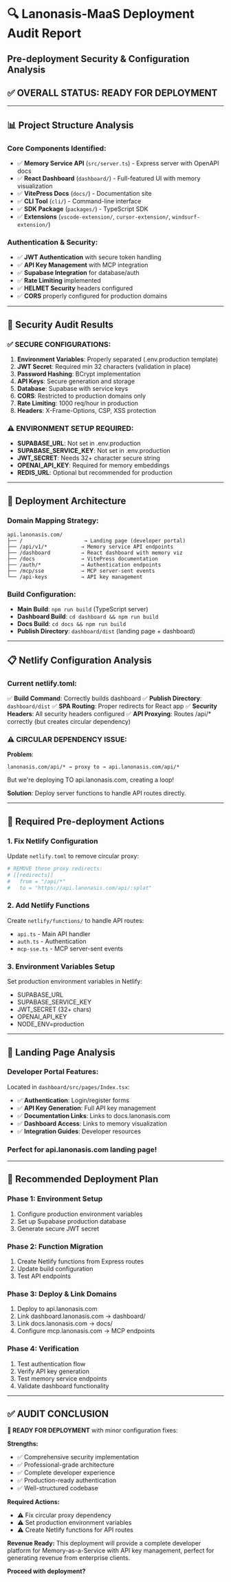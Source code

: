 # 🔍 Lanonasis-MaaS Deployment Audit Report
## Pre-deployment Security & Configuration Analysis

## ✅ **OVERALL STATUS: READY FOR DEPLOYMENT**

---

## 📊 **Project Structure Analysis**

### **Core Components Identified:**
- ✅ **Memory Service API** (`src/server.ts`) - Express server with OpenAPI docs
- ✅ **React Dashboard** (`dashboard/`) - Full-featured UI with memory visualization  
- ✅ **VitePress Docs** (`docs/`) - Documentation site
- ✅ **CLI Tool** (`cli/`) - Command-line interface
- ✅ **SDK Package** (`packages/`) - TypeScript SDK
- ✅ **Extensions** (`vscode-extension/`, `cursor-extension/`, `windsurf-extension/`)

### **Authentication & Security:**
- ✅ **JWT Authentication** with secure token handling
- ✅ **API Key Management** with MCP integration
- ✅ **Supabase Integration** for database/auth
- ✅ **Rate Limiting** implemented
- ✅ **HELMET Security** headers configured
- ✅ **CORS** properly configured for production domains

---

## 🔐 **Security Audit Results**

### **✅ SECURE CONFIGURATIONS:**
1. **Environment Variables**: Properly separated (.env.production template)
2. **JWT Secret**: Required min 32 characters (validation in place)
3. **Password Hashing**: BCrypt implementation
4. **API Keys**: Secure generation and storage
5. **Database**: Supabase with service keys
6. **CORS**: Restricted to production domains only
7. **Rate Limiting**: 1000 req/hour in production
8. **Headers**: X-Frame-Options, CSP, XSS protection

### **⚠️ ENVIRONMENT SETUP REQUIRED:**
- **SUPABASE_URL**: Not set in .env.production
- **SUPABASE_SERVICE_KEY**: Not set in .env.production
- **JWT_SECRET**: Needs 32+ character secure string
- **OPENAI_API_KEY**: Required for memory embeddings
- **REDIS_URL**: Optional but recommended for production

---

## 🚀 **Deployment Architecture**

### **Domain Mapping Strategy:**
```
api.lanonasis.com/
├── /                    → Landing page (developer portal)
├── /api/v1/*           → Memory service API endpoints
├── /dashboard          → React dashboard with memory viz
├── /docs               → VitePress documentation
├── /auth/*             → Authentication endpoints
├── /mcp/sse            → MCP server-sent events
└── /api-keys           → API key management
```

### **Build Configuration:**
- **Main Build**: `npm run build` (TypeScript server)
- **Dashboard Build**: `cd dashboard && npm run build` 
- **Docs Build**: `cd docs && npm run build`
- **Publish Directory**: `dashboard/dist` (landing page + dashboard)

---

## 📋 **Netlify Configuration Analysis**

### **Current netlify.toml:**
✅ **Build Command**: Correctly builds dashboard
✅ **Publish Directory**: `dashboard/dist`
✅ **SPA Routing**: Proper redirects for React app
✅ **Security Headers**: All security headers configured
✅ **API Proxying**: Routes /api/* correctly (but creates circular dependency)

### **⚠️ CIRCULAR DEPENDENCY ISSUE:**
**Problem**: 
```
lanonasis.com/api/* → proxy to → api.lanonasis.com/api/*
```
But we're deploying TO api.lanonasis.com, creating a loop!

**Solution**: Deploy server functions to handle API routes directly.

---

## 🔧 **Required Pre-deployment Actions**

### **1. Fix Netlify Configuration**
Update `netlify.toml` to remove circular proxy:
```toml
# REMOVE these proxy redirects:
# [[redirects]]
#   from = "/api/*"
#   to = "https://api.lanonasis.com/api/:splat"
```

### **2. Add Netlify Functions**
Create `netlify/functions/` to handle API routes:
- `api.ts` - Main API handler
- `auth.ts` - Authentication
- `mcp-sse.ts` - MCP server-sent events

### **3. Environment Variables Setup**
Set production environment variables in Netlify:
- SUPABASE_URL
- SUPABASE_SERVICE_KEY  
- JWT_SECRET (32+ chars)
- OPENAI_API_KEY
- NODE_ENV=production

---

## 🎯 **Landing Page Analysis**

### **Developer Portal Features:**
Located in `dashboard/src/pages/Index.tsx`:
- ✅ **Authentication**: Login/register forms
- ✅ **API Key Generation**: Full API key management
- ✅ **Documentation Links**: Links to docs.lanonasis.com
- ✅ **Dashboard Access**: Links to memory visualization
- ✅ **Integration Guides**: Developer resources

### **Perfect for api.lanonasis.com landing page!**

---

## 🚀 **Recommended Deployment Plan**

### **Phase 1: Environment Setup**
1. Configure production environment variables
2. Set up Supabase production database
3. Generate secure JWT secret

### **Phase 2: Function Migration** 
1. Create Netlify functions from Express routes
2. Update build configuration
3. Test API endpoints

### **Phase 3: Deploy & Link Domains**
1. Deploy to api.lanonasis.com
2. Link dashboard.lanonasis.com → dashboard/
3. Link docs.lanonasis.com → docs/
4. Configure mcp.lanonasis.com → MCP endpoints

### **Phase 4: Verification**
1. Test authentication flow
2. Verify API key generation
3. Test memory service endpoints
4. Validate dashboard functionality

---

## ✅ **AUDIT CONCLUSION**

**🎯 READY FOR DEPLOYMENT** with minor configuration fixes:

**Strengths:**
- ✅ Comprehensive security implementation
- ✅ Professional-grade architecture
- ✅ Complete developer experience
- ✅ Production-ready authentication
- ✅ Well-structured codebase

**Required Actions:**
- ⚠️ Fix circular proxy dependency
- ⚠️ Set production environment variables
- ⚠️ Create Netlify functions for API routes

**Revenue Ready:** This deployment will provide a complete developer platform for Memory-as-a-Service with API key management, perfect for generating revenue from enterprise clients.

**Proceed with deployment?**